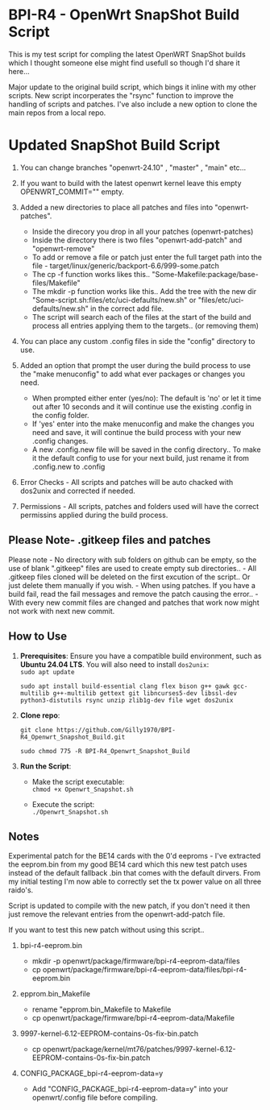 # **BPI-R4 - OpenWrt SnapShot Build Script**

This is my test script for compling the latest OpenWRT SnapShot builds which I thought someone else might find usefull so though I'd share it here...

Major update to the original build script, which bings it inline with my other scripts. New script incorperates the "rsync" function to improve the handling of scripts and patches. I've also include a new option to clone the main repos from a local repo.  

# **Updated SnapShot Build Script**

1. You can change branches "openwrt-24.10" , "master" , "main" etc...

2. If you want to build with the latest openwrt kernel leave this empty OPENWRT_COMMIT="" empty.

3. Added a new directories to place all patches and files into "openwrt-patches".
     * Inside the direcory you drop in all your patches (openwrt-patches)
	 * Inside the directory there is two files "openwrt-add-patch" and "openwrt-remove"
	 * To add or remove a file or patch just enter the full target path into the file - target/linux/generic/backport-6.6/999-some.patch
	 * The cp -f function works likes this.. "Some-Makefile:package/base-files/Makefile"
	 * The mkdir -p function works like this.. Add the tree with the new dir  "Some-script.sh:files/etc/uci-defaults/new.sh" or "files/etc/uci-defaults/new.sh" in the correct add file.
	 * The script will search each of the files at the start of the build and process all entries applying them to the targets.. (or removing them)

4. You can place any custom .config files in side the "config" directory to use.

5. Added an option that prompt the user during the build process to use the "make menuconfig" to add what ever packages or changes you need.
     * When prompted either enter (yes/no): The default is 'no' or let it time out after 10 seconds and it will continue use the existing .config in the config folder.
	 * If 'yes' enter into the make menuconfig and make the changes you need and save, it will continue the build process with your new .config changes.
	 * A new .config.new file will be saved in the config directory.. To make it the default config to use for your next build, just rename it from .config.new to .config

6. Error Checks - All scripts and patches will be auto chacked with dos2unix and corrected if needed. 

7. Permissions - All scripts, patches and folders used will have the correct permissins applied during the build process.

## **Please Note- .gitkeep files and patches**

Please note - No directory with sub folders on github can be empty, so the use of blank ".gitkeep" files are used to create empty sub directories..
            - All .gitkeep files cloned will be deleted on the first excution of the script.. Or just delete them manually if you wish.
			- When using patches. If you have a build fail, read the fail messages and remove the patch causing the error.. 
			- With every new commit files are changed and patches that work now might not work with next new commit.

## **How to Use**

1. **Prerequisites**: Ensure you have a compatible build environment, such as **Ubuntu 24.04 LTS**. You will also need to install `dos2unix`:  
   `sudo apt update`
   
   `sudo apt install build-essential clang flex bison g++ gawk gcc-multilib g++-multilib gettext git libncurses5-dev libssl-dev python3-distutils rsync unzip zlib1g-dev file wget dos2unix`

2. **Clone repo**:

   `git clone https://github.com/Gilly1970/BPI-R4_Openwrt_Snapshot_Build.git`
   
   `sudo chmod 775 -R BPI-R4_Openwrt_Snapshot_Build`

3. **Run the Script**:  
   * Make the script executable:  
     `chmod +x Openwrt_Snapshot.sh`
     
   * Execute the script:  
     `./Openwrt_Snapshot.sh`

## **Notes**

Experimental patch for the BE14 cards with the 0'd eeproms - I've extracted the eeprom.bin from my good BE14 card which this new test patch uses instead of the default fallback .bin that comes with the default dirvers. From my initial testing I'm now able to correctly set the tx power value on all three raido's.

Script is updated to compile with the new patch, if you don't need it then just remove the relevant entries from the openwrt-add-patch file.

If you want to test this new patch without using this script.. 

1. bpi-r4-eeprom.bin
	 * mkdir -p openwrt/package/firmware/bpi-r4-eeprom-data/files
	 * cp openwrt/package/firmware/bpi-r4-eeprom-data/files/bpi-r4-eeprom.bin

2. epprom.bin_Makefile
	 * rename "epprom.bin_Makefile to Makefile
	 * cp openwrt/package/firmware/bpi-r4-eeprom-data/Makefile

3. 9997-kernel-6.12-EEPROM-contains-0s-fix-bin.patch
	 * cp openwrt/package/kernel/mt76/patches/9997-kernel-6.12-EEPROM-contains-0s-fix-bin.patch

4. CONFIG_PACKAGE_bpi-r4-eeprom-data=y
	 * Add "CONFIG_PACKAGE_bpi-r4-eeprom-data=y" into your openwrt/.config file before compiling.

